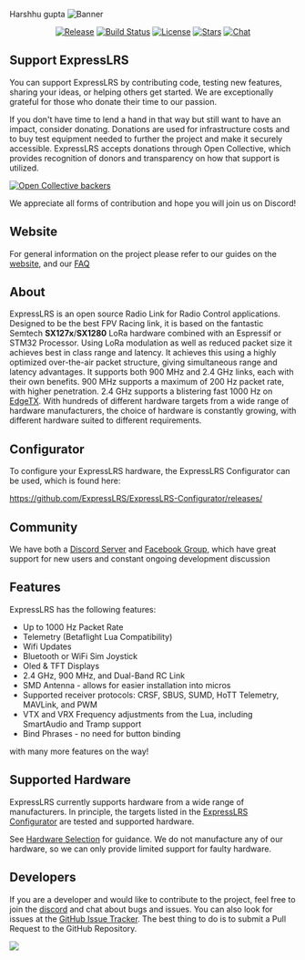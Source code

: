 Harshhu gupta 
![Banner](https://github.com/ExpressLRS/ExpressLRS-Hardware/blob/master/img/banner.png?raw=true)

<center>

[![Release](https://img.shields.io/github/v/release/ExpressLRS/ExpressLRS?style=flat-square)](https://github.com/ExpressLRS/ExpressLRS/releases)
[![Build Status](https://img.shields.io/github/actions/workflow/status/ExpressLRS/ExpressLRS/build.yml?logo=github&style=flat-square)](https://github.com/ExpressLRS/ExpressLRS/actions)
[![License](https://img.shields.io/github/license/ExpressLRS/ExpressLRS?style=flat-square)](https://github.com/ExpressLRS/ExpressLRS/blob/master/LICENSE)
[![Stars](https://img.shields.io/github/stars/ExpressLRS/ExpressLRS?style=flat-square)](https://github.com/ExpressLRS/ExpressLRS/stargazers)
[![Chat](https://img.shields.io/discord/596350022191415318?color=%235865F2&logo=discord&logoColor=%23FFFFFF&style=flat-square)](https://discord.gg/expresslrs)

</center>

## Support ExpressLRS
You can support ExpressLRS by contributing code, testing new features, sharing your ideas, or helping others get started. We are exceptionally grateful for those who donate their time to our passion.

If you don't have time to lend a hand in that way but still want to have an impact, consider donating. Donations are used for infrastructure costs and to buy test equipment needed to further the project and make it securely accessible. ExpressLRS accepts donations through Open Collective, which provides recognition of donors and transparency on how that support is utilized.

[![Open Collective backers](https://img.shields.io/opencollective/backers/expresslrs?label=Open%20Collective%20backers&style=flat-square)](https://opencollective.com/expresslrs)

We appreciate all forms of contribution and hope you will join us on Discord!

## Website
For general information on the project please refer to our guides on the [website](https://www.expresslrs.org/), and our [FAQ](https://www.expresslrs.org/2.0/faq/)

## About

ExpressLRS is an open source Radio Link for Radio Control applications. Designed to be the best FPV Racing link, it is based on the fantastic Semtech **SX127x**/**SX1280** LoRa hardware combined with an Espressif or STM32 Processor. Using LoRa modulation as well as reduced packet size it achieves best in class range and latency. It achieves this using a highly optimized over-the-air packet structure, giving simultaneous range and latency advantages. It supports both 900 MHz and 2.4 GHz links, each with their own benefits. 900 MHz supports a maximum of 200 Hz packet rate, with higher penetration. 2.4 GHz supports a blistering fast 1000 Hz on [EdgeTX](http://edgetx.org/). With hundreds of different hardware targets from a wide range of hardware manufacturers, the choice of hardware is constantly growing, with different hardware suited to different requirements.

## Configurator
To configure your ExpressLRS hardware, the ExpressLRS Configurator can be used, which is found here:

https://github.com/ExpressLRS/ExpressLRS-Configurator/releases/

## Community
We have both a [Discord Server](https://discord.gg/expresslrs) and [Facebook Group](https://www.facebook.com/groups/636441730280366), which have great support for new users and constant ongoing development discussion

## Features

ExpressLRS has the following features:

- Up to 1000 Hz Packet Rate
- Telemetry (Betaflight Lua Compatibility)
- Wifi Updates
- Bluetooth or WiFi Sim Joystick
- Oled & TFT Displays
- 2.4 GHz, 900 MHz, and Dual-Band RC Link
- SMD Antenna - allows for easier installation into micros
- Supported receiver protocols: CRSF, SBUS, SUMD, HoTT Telemetry, MAVLink, and PWM
- VTX and VRX Frequency adjustments from the Lua, including SmartAudio and Tramp support
- Bind Phrases - no need for button binding

with many more features on the way!

## Supported Hardware

ExpressLRS currently supports hardware from a wide range of manufacturers. In principle, the targets listed in the [ExpressLRS Configurator](https://github.com/ExpressLRS/ExpressLRS-Configurator/releases/) are tested and supported hardware.

See [Hardware Selection](https://www.expresslrs.org/hardware/hardware-selection/) for guidance. We do not manufacture any of our hardware, so we can only provide limited support for faulty hardware.

## Developers

If you are a developer and would like to contribute to the project, feel free to join the [discord](https://discord.gg/expresslrs) and chat about bugs and issues. You can also look for issues at the [GitHub Issue Tracker](https://github.com/ExpressLRS/ExpressLRS/issues). The best thing to do is to submit a Pull Request to the GitHub Repository.

![](https://github.com/ExpressLRS/ExpressLRS-Hardware/blob/master/img/community.png?raw=true)
